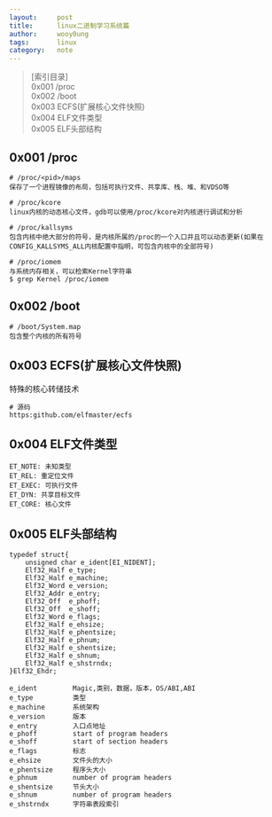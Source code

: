 ```yaml
---
layout:		post
title:		linux二进制学习系统篇
author:		wooy0ung
tags:		linux
category:  	note
---
```



>[索引目录]  
>0x001 /proc  
>0x002 /boot  
>0x003 ECFS(扩展核心文件快照)  
>0x004 ELF文件类型  
>0x005 ELF头部结构  
<!-- more -->


## 0x001 /proc

```
# /proc/<pid>/maps
保存了一个进程镜像的布局，包括可执行文件、共享库、栈、堆、和VDSO等

# /proc/kcore
linux内核的动态核心文件，gdb可以使用/proc/kcore对内核进行调试和分析

# /proc/kallsyms
包含内核中绝大部分的符号，是内核所属的/proc的一个入口并且可以动态更新(如果在CONFIG_KALLSYMS_ALL内核配置中指明，可包含内核中的全部符号)

# /proc/iomem
与系统内存相关，可以检索Kernel字符串
$ grep Kernel /proc/iomem
```

## 0x002 /boot

```
# /boot/System.map
包含整个内核的所有符号
```

## 0x003 ECFS(扩展核心文件快照)

特殊的核心转储技术
```
# 源码
https:github.com/elfmaster/ecfs
```


## 0x004 ELF文件类型

```
ET_NOTE: 未知类型
ET_REL: 重定位文件
ET_EXEC: 可执行文件
ET_DYN: 共享目标文件
ET_CORE: 核心文件
```


## 0x005 ELF头部结构

```
typedef struct{
    unsigned char e_ident[EI_NIDENT];
    Elf32_Half e_type;
    Elf32_Half e_machine;
    Elf32_Word e_version;
    Elf32_Addr e_entry;
    Elf32_Off  e_phoff;
    Elf32_Off  e_shoff;
    Elf32_Word e_flags;
    Elf32_Half e_ehsize;
    Elf32_Half e_phentsize;
    Elf32_Half e_phnum;
    Elf32_Half e_shentsize;
    Elf32_Half e_shnum;
    Elf32_Half e_shstrndx;
}Elf32_Ehdr;
```

```
e_ident			Magic,类别，数据，版本，OS/ABI,ABI
e_type			类型
e_machine		系统架构
e_version		版本
e_entry			入口点地址
e_phoff			start of program headers
e_shoff			start of section headers
e_flags			标志
e_ehsize		文件头的大小
e_phentsize		程序头大小
e_phnum			number of program headers
e_shentsize		节头大小
e_shnum			number of program headers
e_shstrndx		字符串表段索引
```